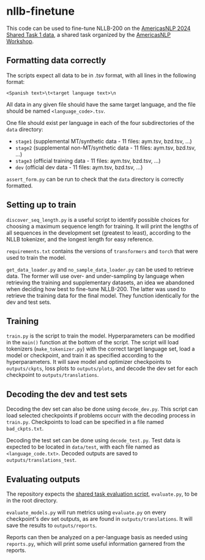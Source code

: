 # nllb-finetune

This code can be used to fine-tune NLLB-200 on the [AmericasNLP 2024 Shared Task 1 data](https://github.com/AmericasNLP/americasnlp2024/tree/master/ST1_MachineTranslation), a shared task organized by the [AmericasNLP Workshop](https://turing.iimas.unam.mx/americasnlp/index.html).

## Formatting data correctly

The scripts expect all data to be in .tsv format, with all lines in the following format:

`<Spanish text>\t<target language text>\n`

All data in any given file should have the same target language, and the file should be named `<language_code>.tsv`.

One file should exist per language in each of the four subdirectories of the `data` directory:

- `stage1` (supplemental MT/synthetic data - 11 files: aym.tsv, bzd.tsv, ...)
- `stage2` (supplemental non-MT/synthetic data - 11 files: aym.tsv, bzd.tsv, ...)
- `stage3` (official training data - 11 files: aym.tsv, bzd.tsv, ...)
- `dev` (official dev data - 11 files: aym.tsv, bzd.tsv, ...)

`assert_form.py` can be run to check that the `data` directory is correctly formatted.

## Setting up to train

`discover_seq_length.py` is a useful script to identify possible choices for choosing a maximum sequence length for training. It will print the lengths of all sequences in the development set (greatest to least), according to the NLLB tokenizer, and the longest length for easy reference.

`requirements.txt` contains the versions of `transformers` and `torch` that were used to train the model.

`get_data_loader.py` and `no_sample_data_loader.py` can be used to retrieve data. The former will use over- and under-sampling by language when retrieving the training and supplementary datasets, an idea we abandoned when deciding how best to fine-tune NLLB-200. The latter was used to retrieve the training data for the final model. They function identically for the dev and test sets.

## Training

`train.py` is the script to train the model. Hyperparameters can be modified in the `main()` function at the bottom of the script. The script will load tokenizers (`make_tokenizer.py`) with the correct target language set, load a model or checkpoint, and train it as specified according to the hyperparameters. It will save model and optimizer checkpoints to `outputs/ckpts`, loss plots to `outputs/plots`, and decode the dev set for each checkpoint to `outputs/translations`.

## Decoding the dev and test sets

Decoding the dev set can also be done using `decode_dev.py`. This script can load selected checkpoints if problems occurr with the decoding process in `train.py`. Checkpoints to load can be specified in a file named `bad_ckpts.txt`.

Decoding the test set can be done using `decode_test.py`. Test data is expected to be located in `data/test`, with each file named as `<language_code.txt>`. Decoded outputs are saved to `outputs/translations_test`.

## Evaluating outputs

The repository expects the [shared task evaluation script](https://github.com/AmericasNLP/americasnlp2024/blob/master/ST1_MachineTranslation/evaluate.py), `evaluate.py`, to be in the root directory.

`evaluate_models.py` will run metrics using `evaluate.py` on every checkpoint's dev set outputs, as are found in `outputs/translations`. It will save the results to `outputs/reports`.

Reports can then be analyzed on a per-language basis as needed using `reports.py`, which will print some useful information garnered from the reports.


